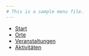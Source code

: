 ```yaml
---
# This is a sample menu file.
---
```


* [Start](@root/)
* [Orte](@root/venues//)
* [Veranstaltungen](@root/events//)
* [Aktivitäten](@root/activities//)
